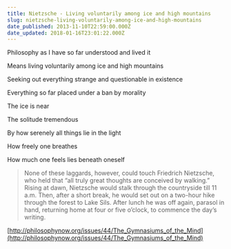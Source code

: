 ```yaml
---
title: Nietzsche - Living voluntarily among ice and high mountains
slug: nietzsche-living-voluntarily-among-ice-and-high-mountains
date_published: 2013-11-10T22:59:00.000Z
date_updated: 2018-01-16T23:01:22.000Z
---
```


Philosophy as I have so far understood and lived it

Means living voluntarily among ice and high mountains

Seeking out everything strange and questionable in existence

Everything so far placed under a ban by morality

The ice is near

The solitude tremendous

By how serenely all things lie in the light

How freely one breathes

How much one feels lies beneath oneself

> None of these laggards, however, could touch Friedrich Nietzsche, who held that “all truly great thoughts are conceived by walking.” Rising at dawn, Nietzsche would stalk through the countryside till 11 a.m. Then, after a short break, he would set out on a two-hour hike through the forest to Lake Sils. After lunch he was off again, parasol in hand, returning home at four or five o’clock, to commence the day’s writing.

[http://philosophynow.org/issues/44/The_Gymnasiums_of_the_Mind](http://philosophynow.org/issues/44/The_Gymnasiums_of_the_Mind)
